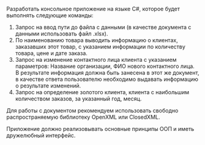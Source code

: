 Разработать консольное приложение на языке С#, которое будет выполнять следующие команды:

1.	Запрос на ввод пути до файла с данными (в качестве документа с данными использовать файл .xlsx).
2.	По наименованию товара выводить информацию о клиентах, заказавших этот товар, с указанием информации по количеству товара, цене и дате заказа.
3.	Запрос на изменение контактного лица клиента с указанием параметров: Название организации, ФИО нового контактного лица. В результате информация должна быть занесена в этот же документ, в качестве ответа пользователю необходимо выдавать информацию о результате изменений.
4.	Запрос на определение золотого клиента, клиента с наибольшим количеством заказов, за указанный год, месяц.

Для работы с документом рекомендуем использовать свободно распространяемую библиотеку OpenXML или ClosedXML.

Приложение должно реализовывать основные принципы ООП и иметь дружелюбный интерфейс.

